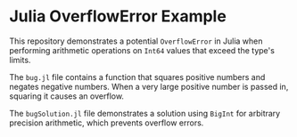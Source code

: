 # Julia OverflowError Example

This repository demonstrates a potential `OverflowError` in Julia when performing arithmetic operations on `Int64` values that exceed the type's limits.

The `bug.jl` file contains a function that squares positive numbers and negates negative numbers.  When a very large positive number is passed in,  squaring it causes an overflow.

The `bugSolution.jl` file demonstrates a solution using `BigInt` for arbitrary precision arithmetic, which prevents overflow errors.